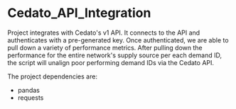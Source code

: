 # Cedato_API_Integration
Project integrates with Cedato's v1 API. It connects to the API and authenticates with a pre-generated key. Once authenticated, we are able to pull down a variety of performance metrics. After pulling down the performance for the entire network's supply source per each demand ID, the script will unalign poor performing demand IDs via the Cedato API. 

The project dependencies are:
  - pandas
  - requests
